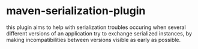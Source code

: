 # maven-serialization-plugin

this plugin aims to help with serialization troubles occuring when several different versions of an application try to exchange serialized instances, by making incompatibilities between versions visible as early as possible.
